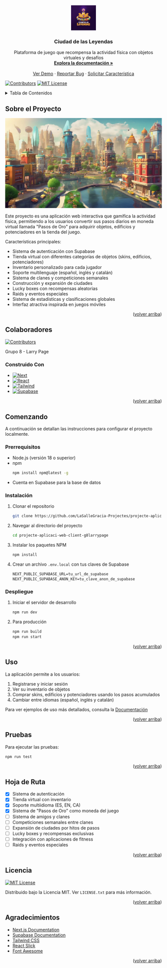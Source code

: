 <!-- Improved compatibility of back to top link: See: https://github.com/othneildrew/Best-README-Template/pull/73 -->
<a name="readme-top"></a>
<!--
*** Thanks for checking out the Best-README-Template. If you have a suggestion
*** that would make this better, please fork the repo and create a pull request
*** or simply open an issue with the tag "enhancement".
*** Don't forget to give the project a star!
*** Thanks again! Now go create something AMAZING! :D
-->



<!-- PROJECT SHIELDS -->
<!--
*** I'm using markdown "reference style" links for readability.
*** Reference links are enclosed in brackets [ ] instead of parentheses ( ).
*** See the bottom of this document for the declaration of the reference variables
*** for contributors-url, forks-url, etc. This is an optional, concise syntax you may use.
*** https://www.markdownguide.org/basic-syntax/#reference-style-links
-->
<!-- FUTURES
[![Forks][forks-shield]][forks-url]
[![Stargazers][stars-shield]][stars-url]
[![Issues][issues-shield]][issues-url]-->





<!-- PROJECT LOGO -->
<br />
<div align="center">
  <a href="https://github.com/LaSalleGracia-Projectes/projecte-aplicaci-web-client-g8larrypage">
    <img src="public/assets/img/logo-principal.png" alt="Logo" width="80" height="80">
  </a>

<h3 align="center">Ciudad de las Leyendas</h3>

  <p align="center">
    Plataforma de juego que recompensa la actividad física con objetos virtuales y desafíos
    <br />
    <!-- Link to Memory PDF -->
    <a href="https://github.com/LaSalleGracia-Projectes/projecte-aplicaci-web-client-g8larrypage"><strong>Explora la documentación »</strong></a>
    <br />
    <br />
    <!-- Link to Demo Video -->
    <a href="https://github.com/LaSalleGracia-Projectes/projecte-aplicaci-web-client-g8larrypage">Ver Demo</a>
    ·
    <a href="https://github.com/LaSalleGracia-Projectes/projecte-aplicaci-web-client-g8larrypage/issues/new?labels=bug&template=bug-report---.md">Reportar Bug</a>
    ·
    <a href="https://github.com/LaSalleGracia-Projectes/projecte-aplicaci-web-client-g8larrypage/issues/new?labels=enhancement&template=feature-request---.md">Solicitar Característica</a>
  </p>
</div>

[![Contributors][contributors-shield]][contributors-url]
[![MIT License][license-shield]][license-url]

<!-- TABLE OF CONTENTS -->
<details>
  <summary>Tabla de Contenidos</summary>
  <ol>
    <li>
      <a href="#about-the-project">Sobre el Proyecto</a>
      <ul>
        <li><a href="#built-with">Construido Con</a></li>
      </ul>
    </li>
    <li>
      <a href="#getting-started">Comenzando</a>
      <ul>
        <li><a href="#prerequisites">Prerrequisitos</a></li>
        <li><a href="#installation">Instalación</a></li>
        <li><a href="#deployment">Despliegue</a></li>
      </ul>
    </li>
    <li><a href="#usage">Uso</a></li>
    <li><a href="#test">Pruebas</a></li>
    <li><a href="#roadmap">Hoja de Ruta</a></li>
    <li><a href="#license">Licencia</a></li>
    <li><a href="#acknowledgments">Agradecimientos</a></li>
  </ol>
</details>



<!-- ABOUT THE PROJECT -->
## Sobre el Proyecto

[![Captura de Pantalla del Producto][product-screenshot]](https://g8larrypage.github.io/projecte-aplicaci-web-client/)

Este proyecto es una aplicación web interactiva que gamifica la actividad física, permitiendo a los usuarios convertir sus pasos diarios en moneda virtual llamada "Pasos de Oro" para adquirir objetos, edificios y potenciadores en la tienda del juego.

Características principales:
- Sistema de autenticación con Supabase
- Tienda virtual con diferentes categorías de objetos (skins, edificios, potenciadores)
- Inventario personalizado para cada jugador
- Soporte multilenguaje (español, inglés y catalán)
- Sistema de clanes y competiciones semanales
- Construcción y expansión de ciudades
- Lucky boxes con recompensas aleatorias
- Raids y eventos especiales
- Sistema de estadísticas y clasificaciones globales
- Interfaz atractiva inspirada en juegos móviles

<p align="right">(<a href="#readme-top">volver arriba</a>)</p>

## Colaboradores
[![Contributors][contributors-shield]][contributors-url]

Grupo 8 - Larry Page

### Construido Con

* [![Next][Next.js]][Next-url]
* [![React][React.js]][React-url]
* [![Tailwind][Tailwind.css]][Tailwind-url]
* [![Supabase][Supabase]][Supabase-url]

<p align="right">(<a href="#readme-top">volver arriba</a>)</p>



<!-- GETTING STARTED -->
## Comenzando

A continuación se detallan las instrucciones para configurar el proyecto localmente.

### Prerrequisitos

* Node.js (versión 18 o superior)
* npm
  ```sh
  npm install npm@latest -g
  ```
* Cuenta en Supabase para la base de datos


### Instalación

1. Clonar el repositorio
   ```sh
   git clone https://github.com/LaSalleGracia-Projectes/projecte-aplicaci-web-client-g8larrypage.git
   ```
2. Navegar al directorio del proyecto
   ```sh
   cd projecte-aplicaci-web-client-g8larrypage
   ```
3. Instalar los paquetes NPM
   ```sh
   npm install
   ```
4. Crear un archivo `.env.local` con tus claves de Supabase
   ```
   NEXT_PUBLIC_SUPABASE_URL=tu_url_de_supabase
   NEXT_PUBLIC_SUPABASE_ANON_KEY=tu_clave_anon_de_supabase
   ```

### Despliegue
1. Iniciar el servidor de desarrollo
   ```sh
   npm run dev
   ```
2. Para producción
   ```sh
   npm run build
   npm run start
   ```

<p align="right">(<a href="#readme-top">volver arriba</a>)</p>



<!-- USAGE EXAMPLES -->
## Uso

La aplicación permite a los usuarios:

1. Registrarse y iniciar sesión
2. Ver su inventario de objetos
3. Comprar skins, edificios y potenciadores usando los pasos acumulados
4. Cambiar entre idiomas (español, inglés y catalán)

Para ver ejemplos de uso más detallados, consulta la [Documentación](https://github.com/LaSalleGracia-Projectes/projecte-aplicaci-web-client-g8larrypage)

<p align="right">(<a href="#readme-top">volver arriba</a>)</p>


## Pruebas

Para ejecutar las pruebas:

```sh
npm run test
```

<p align="right">(<a href="#readme-top">volver arriba</a>)</p>

<!-- ROADMAP -->
## Hoja de Ruta

- [X] Sistema de autenticación
- [X] Tienda virtual con inventario
- [X] Soporte multiidioma (ES, EN, CA)
- [X] Sistema de "Pasos de Oro" como moneda del juego
- [ ] Sistema de amigos y clanes
- [ ] Competiciones semanales entre clanes
- [ ] Expansión de ciudades por hitos de pasos
- [ ] Lucky boxes y recompensas exclusivas
- [ ] Integración con aplicaciones de fitness
- [ ] Raids y eventos especiales

<p align="right">(<a href="#readme-top">volver arriba</a>)</p>




<!-- LICENSE -->
## Licencia

[![MIT License][license-shield]][license-url]

Distribuido bajo la Licencia MIT. Ver `LICENSE.txt` para más información.

<p align="right">(<a href="#readme-top">volver arriba</a>)</p>



<!-- ACKNOWLEDGMENTS -->
## Agradecimientos

* [Next.js Documentation](https://nextjs.org/docs)
* [Supabase Documentation](https://supabase.com/docs)
* [Tailwind CSS](https://tailwindcss.com/)
* [React Slick](https://react-slick.neostack.com/)
* [Font Awesome](https://fontawesome.com)

<p align="right">(<a href="#readme-top">volver arriba</a>)</p>



<!-- MARKDOWN LINKS & IMAGES -->
<!-- https://www.markdownguide.org/basic-syntax/#reference-style-links -->
[contributors-shield]: https://img.shields.io/github/contributors/LaSalleGracia-Projectes/projecte-aplicaci-web-client-g8larrypage.svg?style=for-the-badge
[contributors-url]: https://github.com/LaSalleGracia-Projectes/projecte-aplicaci-web-client-g8larrypage/graphs/contributors
[license-shield]: https://img.shields.io/github/license/LaSalleGracia-Projectes/projecte-aplicaci-web-client-g8larrypage.svg?style=for-the-badge
[license-url]: https://github.com/LaSalleGracia-Projectes/projecte-aplicaci-web-client-g8larrypage/blob/main/LICENSE.txt
[product-screenshot]: public/assets/img/preview.png
[Next.js]: https://img.shields.io/badge/next.js-000000?style=for-the-badge&logo=nextdotjs&logoColor=white
[Next-url]: https://nextjs.org/
[React.js]: https://img.shields.io/badge/React-20232A?style=for-the-badge&logo=react&logoColor=61DAFB
[React-url]: https://reactjs.org/
[Tailwind.css]: https://img.shields.io/badge/Tailwind_CSS-38B2AC?style=for-the-badge&logo=tailwind-css&logoColor=white
[Tailwind-url]: https://tailwindcss.com/
[Supabase]: https://img.shields.io/badge/Supabase-3ECF8E?style=for-the-badge&logo=supabase&logoColor=white
[Supabase-url]: https://supabase.com/

